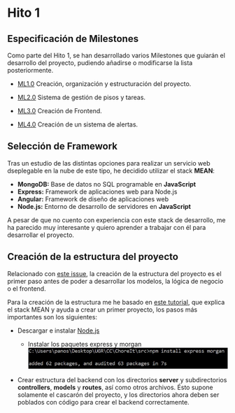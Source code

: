 # Hito 1

## Especificación de Milestones

Como parte del Hito 1, se han desarrollado varios Milestones que guiarán el desarrollo del proyecto, pudiendo añadirse o modificarse la lista posteriormente.

- [ML1.0](https://github.com/panosjuanis/ChoreIt/milestone/5) Creación, organización y estructuración del proyecto.

- [ML2.0](https://github.com/panosjuanis/ChoreIt/milestone/6) Sistema de gestión de pisos y tareas.

- [ML3.0](https://github.com/panosjuanis/ChoreIt/milestone/7) Creación de Frontend.

- [ML4.0](https://github.com/panosjuanis/ChoreIt/milestone/8) Creación de un sistema de alertas.



## Selección de Framework

Tras un estudio de las distintas opciones para realizar un servicio web dseplegable en la nube de este tipo, he decidido utilizar el stack __MEAN__:

- __MongoDB:__ Base de datos no SQL programable en __JavaScript__
- __Express:__ Framework de aplicaciones web para Node.js
- __Angular:__ Framework de diseño de aplicaciones web
- __Node.js:__ Entorno de desarrollo de servidores en __JavaScript__

A pesar de que no cuento con experiencia con este stack de desarrollo, me ha parecido muy interesante y quiero aprender a trabajar con él para desarrollar el proyecto.


## Creación de la estructura del proyecto

Relacionado con [este issue](https://github.com/panosjuanis/ChoreIt/issues/13), la creación de la estructura del proyecto es el primer paso antes de poder a desarrollar los modelos, la lógica de negocio o el frontend.

Para la creación de la estructura me he basado en [este tutorial](https://www.youtube.com/watch?v=qf8-JzU-4IE), que explica el stack MEAN y ayuda a crear un primer proyecto, los pasos más importantes son los siguientes:

- Descargar e instalar [Node.js](https://nodejs.org/en/)
  - Instalar los paquetes express y morgan ![Instalación de Express y Morgan](img/npm_express_morgan.jpg)

- Crear estructura del backend con los directorios __server__ y subdirectorios __controllers__, __models__ y __routes__, así como otros archivos. Ésto supone solamente el cascarón del proyecto, y los directorios ahora deben ser poblados con código para crear el backend correctamente.


